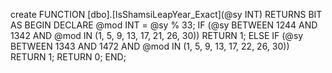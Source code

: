 







create FUNCTION [dbo].[IsShamsiLeapYear_Exact](@sy INT)
RETURNS BIT
AS
BEGIN
    DECLARE @mod INT = @sy % 33;
    IF (@sy BETWEEN 1244 AND 1342 AND @mod IN (1, 5, 9, 13, 17, 21, 26, 30))
        RETURN 1;
    ELSE IF (@sy BETWEEN 1343 AND 1472 AND @mod IN (1, 5, 9, 13, 17, 22, 26, 30))
        RETURN 1;
    RETURN 0;
END;

